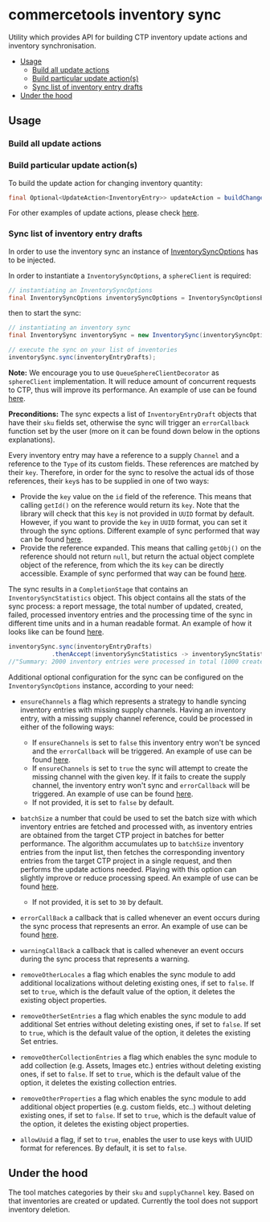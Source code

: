 # commercetools inventory sync

Utility which provides API for building CTP inventory update actions and inventory synchronisation.

<!-- START doctoc generated TOC please keep comment here to allow auto update -->
<!-- DON'T EDIT THIS SECTION, INSTEAD RE-RUN doctoc TO UPDATE -->
  - [Usage](#usage)
    - [Build all update actions](#build-all-update-actions)
    - [Build particular update action(s)](#build-particular-update-actions)
    - [Sync list of inventory entry drafts](#sync-list-of-inventory-entry-drafts)
  - [Under the hood](#under-the-hood)

<!-- END doctoc generated TOC please keep comment here to allow auto update -->

## Usage

### Build all update actions

<!-- TODO: Probably #14 affects inventory sync as well. Ensure before providing the code snippet. -->

### Build particular update action(s)

To build the update action for changing inventory quantity:

````java
final Optional<UpdateAction<InventoryEntry>> updateAction = buildChangeQuantityAction(oldInventory, inventoryDraft);
````

For other examples of update actions, please check [here](https://github.com/commercetools/commercetools-sync-java/blob/master/src/integration-test/java/com/commercetools/sync/inventories/utils/InventoryUpdateActionUtilsItTest.java).

### Sync list of inventory entry drafts

In order to use the inventory sync an instance of
[InventorySyncOptions](https://github.com/commercetools/commercetools-sync-java/blob/master/src/main/java/com/commercetools/sync/inventories/InventorySyncOptions.java)
has to be injected.

In order to instantiate a `InventorySyncOptions`, a `sphereClient` is required:

````java
// instantiating an InventorySyncOptions
final InventorySyncOptions inventorySyncOptions = InventorySyncOptionsBuilder.of(sphereClient).build();
````

then to start the sync:

````java
// instantiating an inventory sync
final InventorySync inventorySync = new InventorySync(inventorySyncOptions);

// execute the sync on your list of inventories
inventorySync.sync(inventoryEntryDrafts);
````

**Note:** We encourage you to use `QueueSphereClientDecorator` as `sphereClient` implementation. It will reduce amount
of concurrent requests to CTP, thus will improve its performance. An example of use can be found [here](https://github.com/commercetools/commercetools-sync-java/blob/master/src/integration-test/java/com/commercetools/sync/inventories/InventorySyncItTest.java#L345).

**Preconditions:** The sync expects a list of `InventoryEntryDraft` objects that have their `sku` fields set,
otherwise the sync will trigger an `errorCallback` function set by the user (more on it can be found down below in the options explanations).

Every inventory entry may have a reference to a supply `Channel` and a reference to the `Type` of its custom fields. These
references are matched by their `key`. Therefore, in order for the sync to resolve the actual ids of those references,
their `key`s has to be supplied in one of two ways:
- Provide the `key` value on the `id` field of the reference. This means that calling `getId()` on the
reference would return its `key`. Note that the library will check that this `key` is not
provided in `UUID` format by default. However, if you want to provide the `key` in `UUID` format, you can
set it through the sync options. Different example of sync performed that way can be found [here](https://github.com/commercetools/commercetools-sync-java/blob/master/src/integration-test/java/com/commercetools/sync/inventories/InventorySyncTest.java#L160).
- Provide the reference expanded. This means that calling `getObj()` on the reference should not return `null`,
but return the actual object complete object of the reference, from which the its `key` can be directly accessible.
Example of sync performed that way can be found [here](https://github.com/commercetools/commercetools-sync-java/blob/master/src/integration-test/java/com/commercetools/sync/inventories/InventorySyncTest.java#L123).

The sync results in a `CompletionStage` that contains an `InventorySyncStatistics` object. This object contains all
the stats of the sync process: a report message, the total number of updated, created, failed, processed inventory entries
and the processing time of the sync in different time units and in a human readable format. An example of how it looks like can be found
[here](https://github.com/commercetools/commercetools-sync-java/blob/master/src/integration-test/java/com/commercetools/sync/inventories/InventorySyncItTest.java#L366).

<!-- TODO: Update above after resolving #23 -->
<!-- TODO: Consider if getStatistics() is needed. Express your doubts in a #23 -->
````java
inventorySync.sync(inventoryEntryDrafts)
            .thenAccept(inventorySyncStatistics -> inventorySyncStatistics.getReportMessage());
//"Summary: 2000 inventory entries were processed in total (1000 created, 995 updated, 5 failed to sync)"
````

Additional optional configuration for the sync can be configured on the `InventorySyncOptions` instance, according to your need:

- `ensureChannels`
a flag which represents a strategy to handle syncing inventory entries with missing supply channels.
Having an inventory entry, with a missing supply channel reference, could be processed in either of the following ways:
    - If `ensureChannels` is set to `false` this inventory entry won't be synced and the `errorCallback` will be triggered.
    An example of use can be found [here](https://github.com/commercetools/commercetools-sync-java/blob/master/src/integration-test/java/com/commercetools/sync/inventories/InventorySyncItTest.java#L301).
    - If `ensureChannels` is set to `true` the sync will attempt to create the missing channel with the given key.
      If it fails to create the supply channel, the inventory entry won't sync and `errorCallback` will be triggered.
      An example of use can be found [here](https://github.com/commercetools/commercetools-sync-java/blob/master/src/integration-test/java/com/commercetools/sync/inventories/InventorySyncItTest.java#L284).
    - If not provided, it is set to `false` by default.

- `batchSize`
a number that could be used to set the batch size with which inventory entries are fetched and processed with,
as inventory entries are obtained from the target CTP project in batches for better performance. The algorithm accumulates up to
`batchSize` inventory entries from the input list, then fetches the corresponding inventory entries from the target CTP project
in a single request, and then performs the update actions needed. Playing with this option can slightly improve or reduce processing speed.
An example of use can be found [here](https://github.com/commercetools/commercetools-sync-java/blob/master/src/integration-test/java/com/commercetools/sync/inventories/InventorySyncItTest.java#L318).
    - If not provided, it is set to `30` by default.

- `errorCallBack`
a callback that is called whenever an event occurs during the sync process that represents an error.
An example of use can be found [here](https://github.com/commercetools/commercetools-sync-java/blob/master/src/integration-test/java/com/commercetools/sync/inventories/InventorySyncItTest.java#L391).

- `warningCallBack`
a callback that is called whenever an event occurs during the sync process that represents a warning.

- `removeOtherLocales`
a flag which enables the sync module to add additional localizations without deleting existing ones, if set to `false`.
If set to `true`, which is the default value of the option, it deletes the existing object properties.

- `removeOtherSetEntries`
a flag which enables the sync module to add additional Set entries without deleting existing ones, if set to `false`.
If set to `true`, which is the default value of the option, it deletes the existing Set entries.

- `removeOtherCollectionEntries`
a flag which enables the sync module to add collection (e.g. Assets, Images etc.) entries without deleting existing
ones, if set to `false`. If set to `true`, which is the default value of the option, it deletes the existing collection
entries.

- `removeOtherProperties`
a flag which enables the sync module to add additional object properties (e.g. custom fields, etc..) without deleting
existing ones, if set to `false`. If set to `true`, which is the default value of the option, it deletes the existing
object properties.

- `allowUuid`
a flag, if set to `true`, enables the user to use keys with UUID format for references. By default, it is set to `false`.

<!-- TODO Update above options with links to tests. Tests should be written when inventory sync could actually use them (when custom update actions would use them).  -->

## Under the hood

The tool matches categories by their `sku` and `supplyChannel` key. Based on that inventories are created or updated.
Currently the tool does not support inventory deletion.
